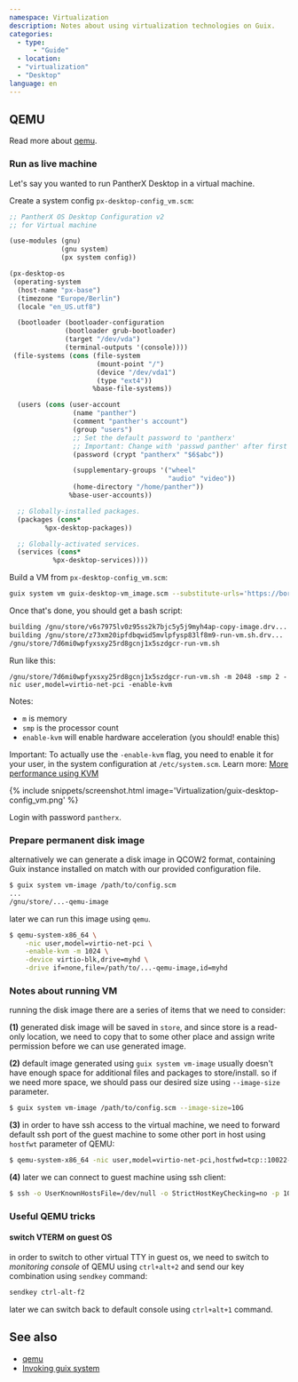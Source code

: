 ```yaml
---
namespace: Virtualization
description: Notes about using virtualization technologies on Guix.
categories:
  - type:
      - "Guide"
  - location:
  - "virtualization"
  - "Desktop"
language: en
---
```


## QEMU

Read more about [qemu](/qemu/).

### Run as live machine

Let's say you wanted to run PantherX Desktop in a virtual machine.

Create a system config `px-desktop-config_vm.scm`:

```scheme
;; PantherX OS Desktop Configuration v2
;; for Virtual machine

(use-modules (gnu)
             (gnu system)
             (px system config))

(px-desktop-os
 (operating-system
  (host-name "px-base")
  (timezone "Europe/Berlin")
  (locale "en_US.utf8")

  (bootloader (bootloader-configuration
              (bootloader grub-bootloader)
              (target "/dev/vda")
              (terminal-outputs '(console))))
 (file-systems (cons (file-system
                      (mount-point "/")
                      (device "/dev/vda1")
                      (type "ext4"))
                     %base-file-systems))

  (users (cons (user-account
                (name "panther")
                (comment "panther's account")
                (group "users")
                ;; Set the default password to 'pantherx'
                ;; Important: Change with 'passwd panther' after first login
                (password (crypt "pantherx" "$6$abc"))

                (supplementary-groups '("wheel"
                                        "audio" "video"))
                (home-directory "/home/panther"))
               %base-user-accounts))

  ;; Globally-installed packages.
  (packages (cons*
	     %px-desktop-packages))

  ;; Globally-activated services.
  (services (cons*
		   %px-desktop-services))))

```

Build a VM from `px-desktop-config_vm.scm`:

```bash
guix system vm guix-desktop-vm_image.scm --substitute-urls='https://bordeaux.guix.gnu.org https://packages.pantherx.org'
```

Once that's done, you should get a bash script:

```bash
building /gnu/store/v6s7975lv0z95ss2k7bjc5y5j9myh4ap-copy-image.drv...
building /gnu/store/z73xm20ipfdbqwid5mvlpfysp83lf8m9-run-vm.sh.drv...
/gnu/store/7d6mi0wpfyxsxy25rd8gcnj1x5szdgcr-run-vm.sh
```

Run like this:

```
/gnu/store/7d6mi0wpfyxsxy25rd8gcnj1x5szdgcr-run-vm.sh -m 2048 -smp 2 -nic user,model=virtio-net-pci -enable-kvm
```

Notes:

- `m` is memory
- `smp` is the processor count
- `enable-kvm` will enable hardware acceleration (you should! enable this)

Important: To actually use the `-enable-kvm` flag, you need to enable it for your user, in the system configuration at `/etc/system.scm`. Learn more: [More performance using KVM](/qemu/#more-performance-using-kvm)

{% include snippets/screenshot.html image='Virtualization/guix-desktop-config_vm.png' %}

Login with password `pantherx`.

### Prepare permanent disk image

alternatively we can generate a disk image in QCOW2 format, containing Guix instance installed on match with our provided configuration file.

```bash
$ guix system vm-image /path/to/config.scm
...
/gnu/store/...-qemu-image
```

later we can run this image using `qemu`.

```bash
$ qemu-system-x86_64 \
    -nic user,model=virtio-net-pci \
    -enable-kvm -m 1024 \
    -device virtio-blk,drive=myhd \
    -drive if=none,file=/path/to/...-qemu-image,id=myhd
```

### Notes about running VM

running the disk image there are a series of items that we need to consider:

**(1)** generated disk image will be saved in `store`, and since store is a read-only location, we need to copy that to some other place and assign write permission before we can use generated image.

**(2)** default image generated using `guix system vm-image` usually doesn't have enough space for additional files and packages to store/install. so if we need more space, we should pass our desired size using `--image-size` parameter.

```bash
$ guix system vm-image /path/to/config.scm --image-size=10G
```

**(3)** in order to have ssh access to the virtual machine, we need to forward default ssh port of the guest machine to some other port in host using `hostfwt` parameter of QEMU:

```bash
$ qemu-system-x86_64 -nic user,model=virtio-net-pci,hostfwd=tcp::10022-:22 ...
```

**(4)** later we can connect to guest machine using ssh client:

```bash
$ ssh -o UserKnownHostsFile=/dev/null -o StrictHostKeyChecking=no -p 10022 root@127.0.0.1
```

### Useful QEMU tricks

#### switch VTERM on guest OS

in order to switch to other virtual TTY in guest os, we need to switch to _monitoring console_ of QEMU using `ctrl+alt+2` and send our key combination using `sendkey` command:

```bash
sendkey ctrl-alt-f2
```

later we can switch back to default console using `ctrl+alt+1` command.

## See also

- [qemu](/qemu/)
- [Invoking guix system](https://guix.gnu.org/manual/en/html_node/Invoking-guix-system.html)
